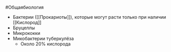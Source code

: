 #Общаябиология 
- Бактерии ([[Прокариоты]]), которые могут расти только при наличии [[Кислород]]
- Бруцеллы
- Микрококки
- Микобактерии туберкулёза
	- Около 20% кислорода
